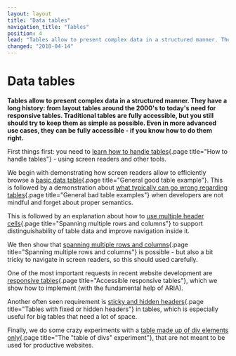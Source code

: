 ```yaml
---
layout: layout
title: "Data tables"
navigation_title: "Tables"
position: 4
lead: "Tables allow to present complex data in a structured manner. They have a long history: from layout tables around the 2000's to today's need for responsive tables. Traditional tables are fully accessible, but you still should try to keep them as simple as possible. Even in more advanced use cases, they can be fully accessible - if you know how to do them right."
changed: "2018-04-14"
---
```


# Data tables

**Tables allow to present complex data in a structured manner. They have a long history: from layout tables around the 2000's to today's need for responsive tables. Traditional tables are fully accessible, but you still should try to keep them as simple as possible. Even in more advanced use cases, they can be fully accessible - if you know how to do them right.**

First things first: you need to [learn how to handle tables](/examples/tables/handling){.page title="How to handle tables"} - using screen readers and other tools.

We begin with demonstrating how screen readers allow to efficiently browse a [basic data table](/examples/tables/good-example){.page title="General good table example"}. This is followed by a demonstration about [what typically can go wrong regarding tables](/examples/tables/bad-examples){.page title="General bad table examples"} when developers are not mindful and forget about proper semantics.

This is followed by an explanation about how to [use multiple header cells](/examples/tables/spanning-rows-cols){.page title="Spanning multiple rows and columns"} to support distinguishability of table data and improve navigation inside it.

We then show that [spanning multiple rows and columns](/examples/tables/spanning-rows-cols){.page title="Spanning multiple rows and columns"} is possible - but also a bit tricky to navigate in screen readers, so this should used carefully.

One of the most important requests in recent website development are [responsive tables](/examples/tables/responsive){.page title="Accessible responsive tables"}, which we show how to implement (with the fundamental help of ARIA).

Another often seen requirement is [sticky and hidden headers](/examples/tables/sticky-headers){.page title="Tables with fixed or hidden headers"} in tables, which is especially useful for big tables that need a lot of space.

Finally, we do some crazy experiments with a [table made up of div elements only](/examples/tables/table-of-divs-experiment){.page title="The "table of divs" experiment"}, that are not meant to be used for productive websites.
